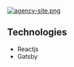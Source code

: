 [![agency-site.png](https://i.postimg.cc/9Qhzf5dS/agency-site.png)](https://agency-site-hb.netlify.app/)

## Technologies
- Reactjs
- Gatsby

